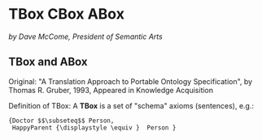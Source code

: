 # TBox CBox ABox

_by Dave McCome, President of Semantic Arts_

## TBox and ABox

Original: "A Translation Approach to Portable Ontology Specification", by Thomas R. Gruber, 1993, Appeared in Knowledge Acquisition

Definition of TBox: A __TBox__ is a set of "schema" axioms (sentences), e.g.:

```
{Doctor $$\subseteq$$ Person,
 HappyParent {\displaystyle \equiv }  Person }
```

